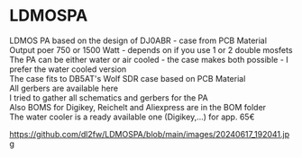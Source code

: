 # LDMOSPA
LDMOS PA based on the design of DJ0ABR - case from PCB Material<br>
Output poer 750 or 1500 Watt - depends on if you use 1 or 2 double mosfets<br>
The PA can be either water or air cooled - the case makes both possible - I prefer the water cooled version<br>
The case fits to DB5AT's Wolf SDR case based on PCB Material<br>
All gerbers are available here<br>
I tried to gather all schematics and gerbers for the PA<br>
Also BOMS for Digikey, Reichelt and Aliexpress are in the BOM folder<br>
The water cooler is a ready available one (Digikey,...) for app. 65€<br>

https://github.com/dl2fw/LDMOSPA/blob/main/images/20240617_192041.jpg
